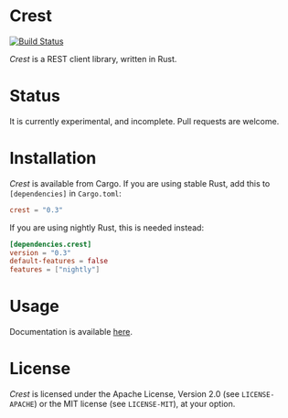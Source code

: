 # Crest

[![Build Status](https://travis-ci.org/pablocouto/crest.svg?branch=master)](https://travis-ci.org/pablocouto/crest)

_Crest_ is a REST client library, written in Rust.

# Status

It is currently experimental, and incomplete. Pull requests are welcome.

# Installation

_Crest_ is available from Cargo. If you are using stable Rust, add this to
`[dependencies]` in `Cargo.toml`:

```toml
crest = "0.3"
```

If you are using nightly Rust, this is needed instead:

```toml
[dependencies.crest]
version = "0.3"
default-features = false
features = ["nightly"]
```

# Usage

Documentation is available
[here](https://pablocouto.github.io/crest/crest/index.html).

# License

_Crest_ is licensed under the Apache License, Version 2.0 (see `LICENSE-APACHE`)
or the MIT license (see `LICENSE-MIT`), at your option.
